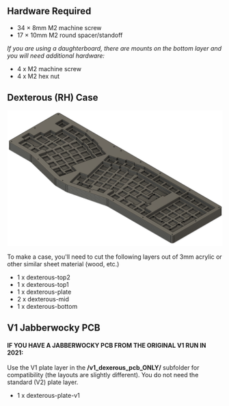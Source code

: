 ## Hardware Required

- 34 × 8mm M2 machine screw
- 17 × 10mm M2 round spacer/standoff

_If you are using a daughterboard, there are mounts on the bottom layer and you will need additional hardware:_

- 4 x M2 machine screw
- 4 x M2 hex nut
## Dexterous (RH) Case

![Dexterous Case](./dexterous/dexterous.png)

To make a case, you'll need to cut the following layers out of 3mm acrylic or other similar sheet material (wood, etc.)

- 1 x dexterous-top2
- 1 x dexterous-top1
- 1 x dexterous-plate
- 2 x dexterous-mid
- 1 x dexterous-bottom

## V1 Jabberwocky PCB

#### IF YOU HAVE A JABBERWOCKY PCB FROM THE ORIGINAL V1 RUN IN 2021:

Use the V1 plate layer in the **/v1_dexerous_pcb_ONLY/** subfolder for compatibility (the layouts are slightly different). You do not need the standard (V2) plate layer.
- 1 x dexterous-plate-v1
